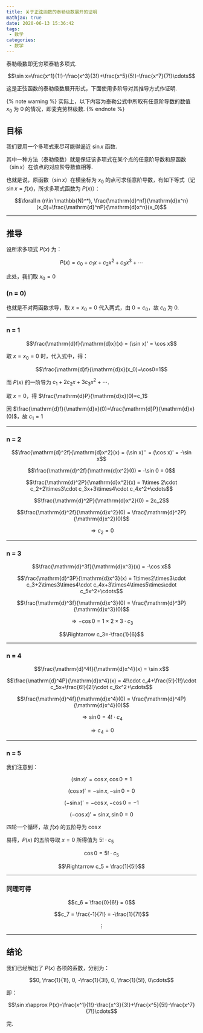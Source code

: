 ```yaml
---
title: 关于正弦函数的泰勒级数展开的证明
mathjax: true
date: 2020-06-13 15:36:42
tags:
 - 数学
categories:
 - 数学
---
```


泰勒级数即无穷项泰勒多项式. 

$$\sin x=\frac{x^1}{1!}-\frac{x^3}{3!}+\frac{x^5}{5!}-\frac{x^7}{7!}\cdots$$

这是正弦函数的泰勒级数展开形式，下面使用多阶导对其推导方式作证明. 

<!-- more -->

{% note warning %}
实际上，以下内容为泰勒公式中所取有任意阶导数的数值 $x_0$ 为 0 的情况，即麦克劳林级数. 
{% endnote %}

## 目标

我们要用一个多项式来尽可能得逼近 $\sin x$ 函数. 

其中一种方法（泰勒级数）就是保证该多项式在某个点的任意阶导数和原函数（$\sin x$）在该点的对应阶导数值相等. 

也就是说，原函数（$\sin x$）在横坐标为 $x_0$ 的点可求任意阶导数，有如下等式（记 $\sin x = f(x)$，所求多项式函数为 $P(x)$）：

$$\forall n (n\in \mathbb{N}^*), \frac{\mathrm{d}^nf}{\mathrm{d}x^n}(x_0)=\frac{\mathrm{d}^nP}{\mathrm{d}x^n}(x_0)$$

---

## 推导

设所求多项式 $P(x)$ 为：

$$P(x) = c_0 + c_1x + c_2x^2 + c_3x^3 + \cdots$$

此处，我们取 $x_0=0$

### (n = 0)

也就是不对两函数求导，取 $x=x_0=0$ 代入两式，由 $0 = c_0$，故 $c_0$ 为 0.

---

### n = 1

$$\frac{\mathrm{d}f}{\mathrm{d}x}(x) = (\sin x)' = \cos x$$

取 $x=x_0=0$ 时，代入式中，得：

$$\frac{\mathrm{d}f}{\mathrm{d}x}(x_0)=\cos0=1$$

而 $P(x)$ 的一阶导为 $c_1+2c_2x+3c_3x^2+\cdots$. 

取 $x=0$，得 $\frac{\mathrm{d}P}{\mathrm{d}x}(0)=c_1$

因 $\frac{\mathrm{d}f}{\mathrm{d}x}(0)=\frac{\mathrm{d}P}{\mathrm{d}x}(0)$，故 $c_1=1$

---

### n = 2

$$\frac{\mathrm{d}^2f}{\mathrm{d}x^2}(x) = (\sin x)'' = (\cos x)' = -\sin x$$

$$\frac{\mathrm{d}^2f}{\mathrm{d}x^2}(0) = -\sin 0 = 0$$

$$\frac{\mathrm{d}^2P}{\mathrm{d}x^2}(x) = 1\times 2\cdot c_2+2\times3\cdot c_3x+3\times4\cdot c_4x^2+\cdots$$

$$\frac{\mathrm{d}^2P}{\mathrm{d}x^2}(0) = 2c_2$$

$$\frac{\mathrm{d}^2f}{\mathrm{d}x^2}(0) = \frac{\mathrm{d}^2P}{\mathrm{d}x^2}(0)$$

$$\Rightarrow c_2=0$$

---

### n = 3

$$\frac{\mathrm{d}^3f}{\mathrm{d}x^3}(x) = -\cos x$$

$$\frac{\mathrm{d}^3P}{\mathrm{d}x^3}(x) = 1\times2\times3\cdot c_3+2\times3\times4\cdot c_4x+3\times4\times5\times\cdot c_5x^2+\cdots$$

$$\frac{\mathrm{d}^3f}{\mathrm{d}x^3}(0) = \frac{\mathrm{d}^3P}{\mathrm{d}x^3}(0)$$

$$\Rightarrow -\cos0 = 1\times2\times3\cdot c_3$$

$$\Rightarrow c_3=-\frac{1}{6}$$

---

### n = 4

$$\frac{\mathrm{d}^4f}{\mathrm{d}x^4}(x) = \sin x$$

$$\frac{\mathrm{d}^4P}{\mathrm{d}x^4}(x) = 4!\cdot c_4+\frac{5!}{1!}\cdot c_5x+\frac{6!}{2!}\cdot c_6x^2+\cdots$$

$$\frac{\mathrm{d}^4f}{\mathrm{d}x^4}(0) = \frac{\mathrm{d}^4P}{\mathrm{d}x^4}(0)$$

$$\Rightarrow \sin0 = 4!\cdot c_4$$

$$\Rightarrow c_4=0$$

---

### n = 5

我们注意到：

$$(\sin x)' = \cos x, \cos0=1$$

$$(\cos x)' = -\sin x, -\sin0=0$$

$$(-\sin x)' = -\cos x, -\cos0=-1$$

$$(-\cos x)' = \sin x, \sin0=0$$

四轮一个循环，故 $f(x)$ 的五阶导为 $\cos x$

易得，$P(x)$ 的五阶导取 $x=0$ 所得值为 $5!\cdot c_5$

$$\cos 0 = 5!\cdot c_5$$

$$\Rightarrow c_5 = \frac{1}{5!}$$

---

### 同理可得

$$c_6 = \frac{0}{6!} = 0$$

$$c_7 = \frac{-1}{7!} = -\frac{1}{7!}$$

$$\vdots$$

---

## 结论

我们已经解出了 $P(x)$ 各项的系数，分别为：

$$0, \frac{1}{1!}, 0, -\frac{1}{3!}, 0, \frac{1}{5!}, 0\cdots$$

即：

$$\sin x\approx P(x)=\frac{x^1}{1!}-\frac{x^3}{3!}+\frac{x^5}{5!}-\frac{x^7}{7!}\cdots$$

完. 